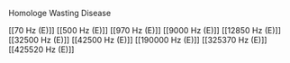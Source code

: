 Homologe Wasting Disease

[[70 Hz (E)]]
[[500 Hz (E)]]
[[970 Hz (E)]]
[[9000 Hz (E)]]
[[12850 Hz (E)]]
[[32500 Hz (E)]]
[[42500 Hz (E)]]
[[190000 Hz (E)]]
[[325370 Hz (E)]]
[[425520 Hz (E)]]